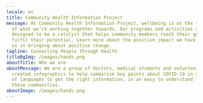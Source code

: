 ```yaml
---
locale: en
title: Community Health Information Project
message: At Community Health Information Project, wellbeing is at the forefront
  of what we’re working together towards. Our programs and activities are
  designed to be a catalyst that helps community members reach their goals and
  fulfil their potential. Learn more about the positive impact we have and join
  us in bringing about positive change.
tagline: Connecting People through Health
titleBgImg: /images/hands.png
aboutTitle: Who we are
aboutMessage: We are a group of doctors, medical students and volunteers, we’ve
  created infographics to help summarise key points about COVID-19 in a variety
  of languages to get the right information, in an easy to understand format, to
  these communities.
aboutImage: /images/hands.png
---
```

